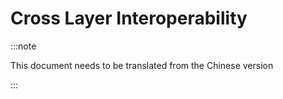 # Cross Layer Interoperability

:::note

This document needs to be translated from the Chinese version

:::
